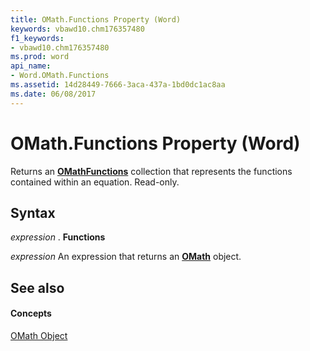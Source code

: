 ```yaml
---
title: OMath.Functions Property (Word)
keywords: vbawd10.chm176357480
f1_keywords:
- vbawd10.chm176357480
ms.prod: word
api_name:
- Word.OMath.Functions
ms.assetid: 14d28449-7666-3aca-437a-1bd0dc1ac8aa
ms.date: 06/08/2017
---
```



# OMath.Functions Property (Word)

Returns an  **[OMathFunctions](omathfunctions-object-word.md)** collection that represents the functions contained within an equation. Read-only.


## Syntax

 _expression_ . **Functions**

 _expression_ An expression that returns an **[OMath](omath-object-word.md)** object.


## See also


#### Concepts


[OMath Object](omath-object-word.md)

